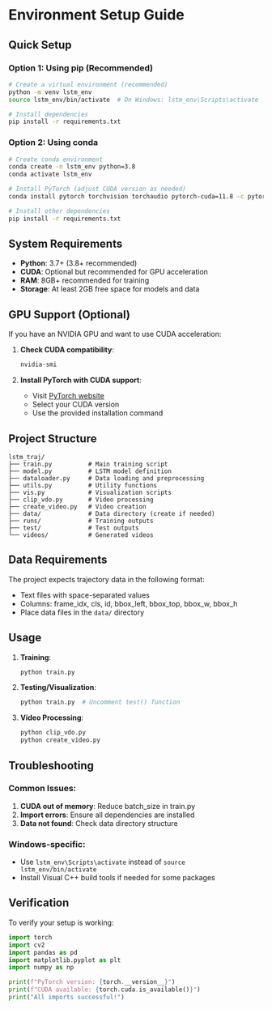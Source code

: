 # Environment Setup Guide

## Quick Setup

### Option 1: Using pip (Recommended)
```bash
# Create a virtual environment (recommended)
python -m venv lstm_env
source lstm_env/bin/activate  # On Windows: lstm_env\Scripts\activate

# Install dependencies
pip install -r requirements.txt
```

### Option 2: Using conda
```bash
# Create conda environment
conda create -n lstm_env python=3.8
conda activate lstm_env

# Install PyTorch (adjust CUDA version as needed)
conda install pytorch torchvision torchaudio pytorch-cuda=11.8 -c pytorch -c nvidia

# Install other dependencies
pip install -r requirements.txt
```

## System Requirements

- **Python**: 3.7+ (3.8+ recommended)
- **CUDA**: Optional but recommended for GPU acceleration
- **RAM**: 8GB+ recommended for training
- **Storage**: At least 2GB free space for models and data

## GPU Support (Optional)

If you have an NVIDIA GPU and want to use CUDA acceleration:

1. **Check CUDA compatibility**:
   ```bash
   nvidia-smi
   ```

2. **Install PyTorch with CUDA support**:
   - Visit [PyTorch website](https://pytorch.org/get-started/locally/)
   - Select your CUDA version
   - Use the provided installation command

## Project Structure

```
lstm_traj/
├── train.py          # Main training script
├── model.py          # LSTM model definition
├── dataloader.py     # Data loading and preprocessing
├── utils.py          # Utility functions
├── vis.py            # Visualization scripts
├── clip_vdo.py       # Video processing
├── create_video.py   # Video creation
├── data/             # Data directory (create if needed)
├── runs/             # Training outputs
├── test/             # Test outputs
└── videos/           # Generated videos
```

## Data Requirements

The project expects trajectory data in the following format:
- Text files with space-separated values
- Columns: frame_idx, cls, id, bbox_left, bbox_top, bbox_w, bbox_h
- Place data files in the `data/` directory

## Usage

1. **Training**:
   ```bash
   python train.py
   ```

2. **Testing/Visualization**:
   ```bash
   python train.py  # Uncomment test() function
   ```

3. **Video Processing**:
   ```bash
   python clip_vdo.py
   python create_video.py
   ```

## Troubleshooting

### Common Issues:

1. **CUDA out of memory**: Reduce batch_size in train.py
2. **Import errors**: Ensure all dependencies are installed
3. **Data not found**: Check data directory structure

### Windows-specific:
- Use `lstm_env\Scripts\activate` instead of `source lstm_env/bin/activate`
- Install Visual C++ build tools if needed for some packages

## Verification

To verify your setup is working:

```python
import torch
import cv2
import pandas as pd
import matplotlib.pyplot as plt
import numpy as np

print(f"PyTorch version: {torch.__version__}")
print(f"CUDA available: {torch.cuda.is_available()}")
print("All imports successful!")
``` 